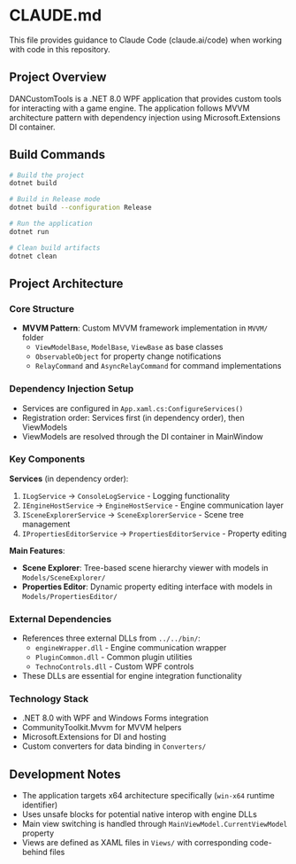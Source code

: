 # CLAUDE.md

This file provides guidance to Claude Code (claude.ai/code) when working with code in this repository.

## Project Overview

DANCustomTools is a .NET 8.0 WPF application that provides custom tools for interacting with a game engine. The application follows MVVM architecture pattern with dependency injection using Microsoft.Extensions DI container.

## Build Commands

```bash
# Build the project
dotnet build

# Build in Release mode
dotnet build --configuration Release

# Run the application
dotnet run

# Clean build artifacts
dotnet clean
```

## Project Architecture

### Core Structure
- **MVVM Pattern**: Custom MVVM framework implementation in `MVVM/` folder
  - `ViewModelBase`, `ModelBase`, `ViewBase` as base classes
  - `ObservableObject` for property change notifications
  - `RelayCommand` and `AsyncRelayCommand` for command implementations

### Dependency Injection Setup
- Services are configured in `App.xaml.cs:ConfigureServices()`
- Registration order: Services first (in dependency order), then ViewModels
- ViewModels are resolved through the DI container in MainWindow

### Key Components

**Services** (in dependency order):
1. `ILogService` → `ConsoleLogService` - Logging functionality
2. `IEngineHostService` → `EngineHostService` - Engine communication layer
3. `ISceneExplorerService` → `SceneExplorerService` - Scene tree management
4. `IPropertiesEditorService` → `PropertiesEditorService` - Property editing

**Main Features**:
- **Scene Explorer**: Tree-based scene hierarchy viewer with models in `Models/SceneExplorer/`
- **Properties Editor**: Dynamic property editing interface with models in `Models/PropertiesEditor/`

### External Dependencies
- References three external DLLs from `../../bin/`:
  - `engineWrapper.dll` - Engine communication wrapper
  - `PluginCommon.dll` - Common plugin utilities
  - `TechnoControls.dll` - Custom WPF controls
- These DLLs are essential for engine integration functionality

### Technology Stack
- .NET 8.0 with WPF and Windows Forms integration
- CommunityToolkit.Mvvm for MVVM helpers
- Microsoft.Extensions for DI and hosting
- Custom converters for data binding in `Converters/`

## Development Notes

- The application targets x64 architecture specifically (`win-x64` runtime identifier)
- Uses unsafe blocks for potential native interop with engine DLLs
- Main view switching is handled through `MainViewModel.CurrentViewModel` property
- Views are defined as XAML files in `Views/` with corresponding code-behind files